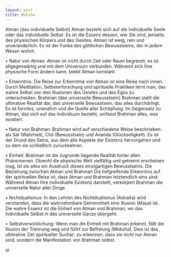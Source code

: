 ```yaml
---
layout: post
title: Moksha
---
```


Atman (das individuelle Selbst)
Atman bezieht sich auf die individuelle Seele oder das individuelle Selbst. 
Es ist die Essenz dessen, wer Sie sind, jenseits des physischen Körpers und des Geistes. 
Atman ist ewig, rein und unveränderlich. Es ist der Funke des göttlichen Bewusstseins,
der in jedem Wesen wohnt.

• Natur von Atman: Atman ist nicht durch Zeit oder Raum begrenzt; 
es ist allgegenwärtig und mit dem Universum verbunden. 
Während sich Ihre physische Form ändern kann, bleibt Atman konstant.

• Erkenntnis: Die Reise zur Erkenntnis von Atman ist eine Reise nach innen. 
Durch Meditation, Selbsterforschung und spirituelle Praktiken lernt man, das 
wahre Selbst von den Illusionen des Geistes und des Egos zu unterscheiden.
Brahman (das universelle Bewusstsein)
Brahman stellt die ultimative Realität dar, das universelle Bewusstsein, das alles durchdringt. Es ist formlos, unendlich und die Quelle aller Schöpfung. Im Gegensatz zu Atman, das sich auf das Individuum bezieht, umfasst Brahman alles, was existiert.

• Natur von Brahman: Brahman wird auf verschiedene Weise beschrieben: als Sat (Wahrheit), Chit (Bewusstsein) und 
Ananda (Glückseligkeit). Es ist der Grund des Seins, aus dem alle Aspekte der Existenz hervorgehen und zu dem sie 
schließlich zurückkehren.

• Einheit: Brahman ist die zugrunde liegende Realität hinter allen Phänomenen. 
Obwohl die physische Welt vielfältig und getrennt erscheinen mag, ist sie alles ein 
Ausdruck dieses einzigartigen Bewusstseins.
Die Beziehung zwischen Atman und Brahman
Die tiefgreifende Erkenntnis auf der spirituellen Reise ist, dass Atman und Brahman letztendlich eins sind. 
Während Atman Ihre individuelle Existenz darstellt, verkörpert Brahman die universelle Natur aller Dinge.

• Nichtdualismus: In den Lehren des Nichtdualismus (Advaita) wird verstanden, dass die wahrnehmbare Getrenntheit 
eine Illusion (Maya) ist. Die wahre Essenz ist die Einheit von Atman und Brahman, wo das individuelle 
Selbst in das universelle Ganze übergeht.

• Selbstverwirklichung: Wenn man die Einheit mit Brahman erkennt, fällt die Illusion der Trennung weg und führt 
zur Befreiung (Moksha). Dies ist das ultimative Ziel spiritueller Sucher: zu erkennen, dass sie nicht nur Atman sind, 
sondern die Manifestation von Brahman selbst.

🕉
